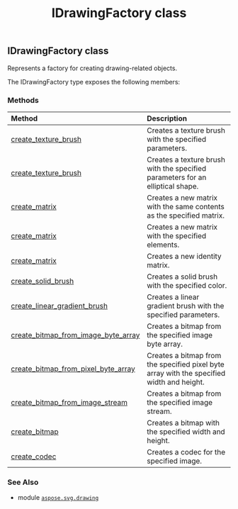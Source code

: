 ﻿---
title: IDrawingFactory class
second_title: Aspose.SVG for Python via .NET API References
description: 
type: docs
weight: 90
url: /python-net/aspose.svg.drawing/idrawingfactory/
is_root: false
---

## IDrawingFactory class

Represents a factory for creating drawing-related objects.



The IDrawingFactory type exposes the following members:

### Methods
| Method | Description |
| :- | :- |
| [create_texture_brush](/svg/python-net/aspose.svg.drawing/idrawingfactory/create_texture_brush/#bytes-aspose.svg.drawing.SpreadMode-float-aspose.svg.drawing.IMatrix) | Creates a texture brush with the specified parameters. |
| [create_texture_brush](/svg/python-net/aspose.svg.drawing/idrawingfactory/create_texture_brush/#aspose.pydrawing.PointF-aspose.svg.drawing.IMatrix-list-aspose.pydrawing.RectangleF-float-aspose.pydrawing.RectangleF) | Creates a texture brush with the specified parameters for an elliptical shape. |
| [create_matrix](/svg/python-net/aspose.svg.drawing/idrawingfactory/create_matrix/#aspose.svg.drawing.IMatrix) | Creates a new matrix with the same contents as the specified matrix. |
| [create_matrix](/svg/python-net/aspose.svg.drawing/idrawingfactory/create_matrix/#float-float-float-float-float-float) | Creates a new matrix with the specified elements. |
| [create_matrix](/svg/python-net/aspose.svg.drawing/idrawingfactory/create_matrix/#) | Creates a new identity matrix. |
| [create_solid_brush](/svg/python-net/aspose.svg.drawing/idrawingfactory/create_solid_brush/#aspose.pydrawing.Color) | Creates a solid brush with the specified color. |
| [create_linear_gradient_brush](/svg/python-net/aspose.svg.drawing/idrawingfactory/create_linear_gradient_brush/#aspose.pydrawing.RectangleF-float-bool-list-aspose.svg.drawing.SpreadMode) | Creates a linear gradient brush with the specified parameters. |
| [create_bitmap_from_image_byte_array](/svg/python-net/aspose.svg.drawing/idrawingfactory/create_bitmap_from_image_byte_array/#bytes) | Creates a bitmap from the specified image byte array. |
| [create_bitmap_from_pixel_byte_array](/svg/python-net/aspose.svg.drawing/idrawingfactory/create_bitmap_from_pixel_byte_array/#bytes-int-int) | Creates a bitmap from the specified pixel byte array with the specified width and height. |
| [create_bitmap_from_image_stream](/svg/python-net/aspose.svg.drawing/idrawingfactory/create_bitmap_from_image_stream/#io.RawIOBase) | Creates a bitmap from the specified image stream. |
| [create_bitmap](/svg/python-net/aspose.svg.drawing/idrawingfactory/create_bitmap/#int-int) | Creates a bitmap with the specified width and height. |
| [create_codec](/svg/python-net/aspose.svg.drawing/idrawingfactory/create_codec/#bytes) | Creates a codec for the specified image. |



### See Also
* module [`aspose.svg.drawing`](..)
